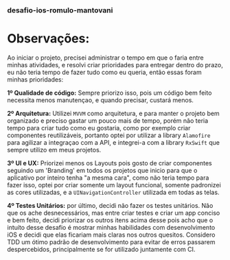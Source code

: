 ### desafio-ios-romulo-mantovani

# Observações:

  Ao iniciar o projeto, precisei administrar o tempo em que o faria entre minhas atividades, e resolvi criar prioridades para
entregar dentro do prazo, eu não teria tempo de fazer tudo como eu queria, então essas foram minhas prioridades:

  **1º Qualidade de código:** Sempre priorizo isso, pois um código bem feito necessita menos manutençao, e quando precisar, custará
menos.

  **2º Arquitetura:** Utilizei `MVVM` como arquitetura, e para manter o projeto bem organizado e preciso gastar um pouco mais de tempo,
porém não teria tempo para criar tudo como eu gostaria, como por exemplo criar componentes reutilizáveis, portanto optei por 
utilizar a library `Alamofire` para agilizar a integraçao com a API, e integrei-a com a library `RxSwift` que sempre utilizo em meus
projetos.

  **3º UI e UX:** Priorizei menos os Layouts pois gosto de criar componentes seguindo um 'Branding' em todos os projetos que inicio 
para que o aplicativo por inteiro tenha "a mesma cara", como não teria tempo para fazer isso, optei por criar somente um layout
funcional, somente padronizei as cores utilizadas, e a `UINavigationController` utilizada em todas as telas.

  **4º Testes Unitários:** por último, decidi não fazer os testes unitários. Não que os ache desnecessários, mas entre criar testes
e criar um app conciso e bem feito, decidi priorizar os outros itens acima desse pois acho que o intuíto desse desafio é mostrar
minhas habilidades com desenvolvimento iOS e decidi que elas ficariam mais claras nos outros quesitos. Considero TDD um ótimo padrão de desenvolvimento para evitar de erros passarem despercebidos, principalmente se for utilizado juntamente com CI.
